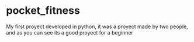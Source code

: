 # pocket_fitness
My first proyect developed in python, it was a proyect made by two people, and as you can see its a good proyect for a beginner 
